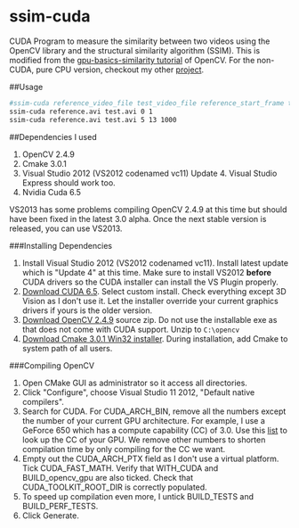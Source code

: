 ssim-cuda
=========

CUDA Program to measure the similarity between two videos using the OpenCV library and the structural similarity algorithm (SSIM). This is modified from the [gpu-basics-similarity tutorial](http://docs.opencv.org/doc/tutorials/gpu/gpu-basics-similarity/gpu-basics-similarity.html) of OpenCV. For the non-CUDA, pure CPU version, checkout my other [project](https://github.com/yeokm1/ssim).

##Usage
```bash
#ssim-cuda reference_video_file test_video_file reference_start_frame test_start_frame [numFramesToCompare]
ssim-cuda reference.avi test.avi 0 1
ssim-cuda reference.avi test.avi 5 13 1000
```

##Dependencies I used
1. OpenCV 2.4.9
2. Cmake 3.0.1
3. Visual Studio 2012 (VS2012 codenamed vc11) Update 4. Visual Studio Express should work too.
4. Nvidia Cuda 6.5

VS2013 has some problems compiling OpenCV 2.4.9 at this time but should have been fixed in the latest 3.0 alpha. Once the next stable version is released, you can use VS2013.

###Installing Dependencies

1. Install Visual Studio 2012 (VS2012 codenamed vc11). Install latest update which is "Update 4" at this time. Make sure to install VS2012 <b>before</b> CUDA drivers so the CUDA installer can install the VS Plugin properly.
2. [Download CUDA 6.5](https://developer.nvidia.com/cuda-downloads). Select custom install. Check everything except 3D Vision as I don't use it.  Let the installer override your current graphics drivers if yours is the older version.
3. [Download OpenCV 2.4.9](https://github.com/Itseez/opencv/releases) source zip. Do not use the installable exe as that does not come with CUDA support. Unzip to `C:\opencv`
4. [Download Cmake 3.0.1 Win32 installer](http://www.cmake.org/cmake/resources/software.html). During installation, add Cmake to system path of all users.

###Compiling OpenCV
1. Open CMake GUI as administrator so it access all directories.
2. Click "Configure", choose Visual Studio 11 2012, "Default native compilers".
3. Search for CUDA. For CUDA_ARCH_BIN, remove all the numbers except the number of your current GPU architecture. For example, I use a GeForce 650 which has a compute capability (CC) of 3.0. Use this [list](https://developer.nvidia.com/cuda-gpus) to look up the CC of your GPU. We remove other numbers to shorten compilation time by only compiling for the CC we want.
4. Empty out the CUDA_ARCH_PTX field as I don't use a virtual platform. Tick CUDA_FAST_MATH. Verify that WITH_CUDA and BUILD_opencv_gpu are also ticked. Check that CUDA_TOOLKIT_ROOT_DIR is correctly populated.
5. To speed up compilation even more, I untick BUILD_TESTS and BUILD_PERF_TESTS.
6. Click Generate.
